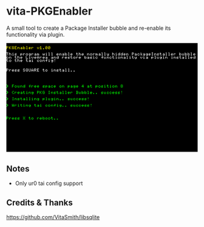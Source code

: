 # vita-PKGEnabler
A small tool to create a Package Installer bubble and re-enable its functionality via plugin.

![ref0](https://github.com/Freakler/vita-PKGEnabler/raw/master/capture_000.png)

## Notes
 - Only ur0 tai config support
 
 ## Credits & Thanks
 https://github.com/VitaSmith/libsqlite
